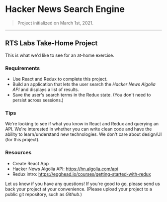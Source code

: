 # Hacker News Search Engine
> Project initialized on March 1st, 2021.

---

## RTS Labs Take-Home Project
This is what we'd like to see for an at-home exercise.

### Requirements
- Use React and Redux to complete this project.
- Build an application that lets the user search the *Hacker News Algolia API* and displays a list of results.
- Save the user's search terms in the Redux state.
	(You don't need to persist across sessions.)

### Tips
We're looking to see if what you know in React and Redux and querying an API.
We're interested in whether you can write clean code and have the ability to learn/understand new technologies.
We don't care about design/UI (for this project).

### Resources
- Create React App
- Hacker News Algolia API: https://hn.algolia.com/api
- Redux intro: https://egghead.io/courses/getting-started-with-redux

Let us know if you have any questions!
If you're good to go, please send us back your project at your convenience.
(Please upload your project to a public git repository, such as *Github*.)
